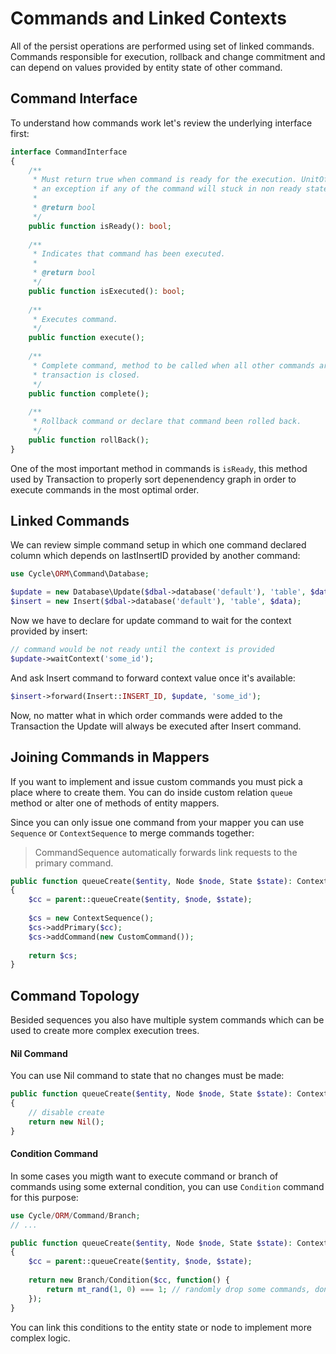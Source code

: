 # Commands and Linked Contexts
All of the persist operations are performed using set of linked commands. Commands responsible for execution, rollback and change commitment and can depend on values provided by entity state of other command.

## Command Interface
To understand how commands work let's review the underlying interface first:

```php
interface CommandInterface
{
    /**
     * Must return true when command is ready for the execution. UnitOfWork will throw
     * an exception if any of the command will stuck in non ready state.
     *
     * @return bool
     */
    public function isReady(): bool;
    
    /**
     * Indicates that command has been executed.
     *
     * @return bool
     */
    public function isExecuted(): bool;
    
    /**
     * Executes command.
     */
    public function execute();
    
    /**
     * Complete command, method to be called when all other commands are already executed and
     * transaction is closed.
     */
    public function complete();
    
    /**
     * Rollback command or declare that command been rolled back.
     */
    public function rollBack();
}
```

One of the most important method in commands is `isReady`, this method used by Transaction to properly sort depenendency graph in order
to execute commands in the most optimal order.

## Linked Commands
We can review simple command setup in which one command declared column which depends on lastInsertID provided by another command:

```php
use Cycle\ORM\Command\Database;

$update = new Database\Update($dbal->database('default'), 'table', $data, $where);
$insert = new Insert($dbal->database('default'), 'table', $data);
```

Now we have to declare for update command to wait for the context provided by insert:

```php
// command would be not ready until the context is provided
$update->waitContext('some_id');
```

And ask Insert command to forward context value once it's available:

```php
$insert->forward(Insert::INSERT_ID, $update, 'some_id');
```

Now, no matter what in which order commands were added to the Transaction the Update will always be executed after Insert command.

## Joining Commands in Mappers
If you want to implement and issue custom commands you must pick a place where to create them. You can do inside custom relation `queue` method or alter one of methods of entity mappers.

Since you can only issue one command from your mapper you can use `Sequence` or `ContextSequence` to merge commands together:

> CommandSequence automatically forwards link requests to the primary command.

```php
public function queueCreate($entity, Node $node, State $state): ContextCarrierInterface
{
    $cc = parent::queueCreate($entity, $node, $state);
    
    $cs = new ContextSequence();
    $cs->addPrimary($cc);
    $cs->addCommand(new CustomCommand());
    
    return $cs;
}
```

## Command Topology
Besided sequences you also have multiple system commands which can be used to create more complex execution trees.

#### Nil Command
You can use Nil command to state that no changes must be made:

```php
public function queueCreate($entity, Node $node, State $state): ContextCarrierInterface
{
    // disable create
    return new Nil();
}
```

#### Condition Command
In some cases you migth want to execute command or branch of commands using some external condition, you can use `Condition` command for this purpose:

```php
use Cycle/ORM/Command/Branch;
// ...

public function queueCreate($entity, Node $node, State $state): ContextCarrierInterface
{
    $cc = parent::queueCreate($entity, $node, $state);
    
    return new Branch/Condition($cc, function() {
        return mt_rand(1, 0) === 1; // randomly drop some commands, don't do it.
    });
}
```

You can link this conditions to the entity state or node to implement more complex logic.
